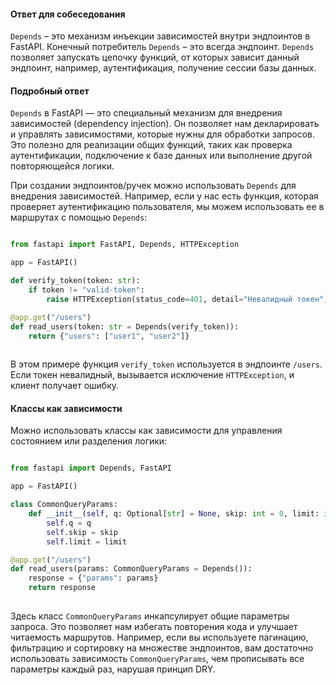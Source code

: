 
#### Ответ для собеседования

`Depends` – это механизм инъекции зависимостей внутри эндпоинтов в FastAPI. Конечный потребитель `Depends` – это всегда эндпоинт. `Depends` позволяет запускать цепочку функций, от которых зависит данный эндпоинт, например, аутентификация, получение сессии базы данных.

#### Подробный ответ

`Depends` в FastAPI — это специальный механизм для внедрения зависимостей (dependency injection). Он позволяет нам декларировать и управлять зависимостями, которые нужны для обработки запросов. Это полезно для реализации общих функций, таких как проверка аутентификации, подключение к базе данных или выполнение другой повторяющейся логики.

При создании эндпоинтов/ручек можно использовать `Depends` для внедрения зависимостей. Например, если у нас есть функция, которая проверяет аутентификацию пользователя, мы можем использовать ее в маршрутах с помощью `Depends`:

```python

from fastapi import FastAPI, Depends, HTTPException

app = FastAPI()

def verify_token(token: str):
    if token != "valid-token":
        raise HTTPException(status_code=401, detail="Невалидный токен")

@app.get("/users")
def read_users(token: str = Depends(verify_token)):
    return {"users": ["user1", "user2"]}
    
```

В этом примере функция `verify_token` используется в эндпоинте `/users`. Если токен невалидный, вызывается исключение `HTTPException`, и клиент получает ошибку.

#### Классы как зависимости

Можно использовать классы как зависимости для управления состоянием или разделения логики:

```python

from fastapi import Depends, FastAPI

app = FastAPI()

class CommonQueryParams:
    def __init__(self, q: Optional[str] = None, skip: int = 0, limit: int = 10):
        self.q = q
        self.skip = skip
        self.limit = limit

@app.get("/users")
def read_users(params: CommonQueryParams = Depends()):
    response = {"params": params}
    return response
    
```

Здесь класс `CommonQueryParams` инкапсулирует общие параметры запроса. Это позволяет нам избегать повторения кода и улучшает читаемость маршрутов. Например, если вы используете пагинацию, фильтрацию и сортировку на множестве эндпоинтов, вам достаточно использовать зависимость `CommonQueryParams`, чем прописывать все параметры каждый раз, нарушая принцип DRY.
